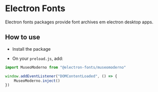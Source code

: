 # Electron Fonts

Electron fonts packages provide font archives em electron desktop apps.

## How to use

* Install the package

* On your `preload.js`, add:

```ts
import MuseoModerno from "@electron-fonts/museomoderno"

window.addEventListener("DOMContentLoaded", () => {
    MuseoModerno.inject()
})
```